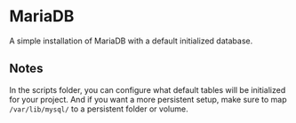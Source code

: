 # MariaDB
A simple installation of MariaDB with a default initialized database.

## Notes
In the scripts folder, you can configure what default tables will be initialized for your project. And if you want a more persistent setup, make sure to map ```/var/lib/mysql/``` to a persistent folder or volume.